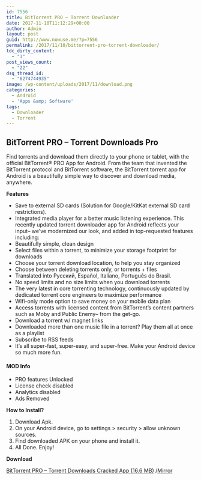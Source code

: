 ```yaml
---
id: 7556
title: BitTorrent PRO – Torrent Downloader
date: 2017-11-10T11:12:29+00:00
author: Admin
layout: post
guid: http://www.nowuse.me/?p=7556
permalink: /2017/11/10/bittorrent-pro-torrent-downloader/
tdc_dirty_content:
  - "1"
post_views_count:
  - "22"
dsq_thread_id:
  - "6274744935"
image: /wp-content/uploads/2017/11/download.png
categories:
  - Android
  - 'Apps &amp; Software'
tags:
  - Downloader
  - Torrent
---
```

<h2><strong>BitTorrent PRO – Torrent Downloads Pro</strong></h2>
Find torrents and download them directly to your phone or tablet, with the official BitTorrent® PRO App for Android. From the team that invented the BitTorrent protocol and BitTorrent software, the BitTorrent torrent app for Android is a beautifully simple way to discover and download media, anywhere.

<strong>Features</strong>
<ul>
 	<li>Save to external SD cards (Solution for Google/KitKat external SD card restrictions).</li>
 	<li>Integrated media player for a better music listening experience. This recently updated torrent downloader app for Android reflects your input– we’ve modernized our look, and added in top-requested features including:</li>
 	<li>Beautifully simple, clean design</li>
 	<li>Select files within a torrent, to minimize your storage footprint for downloads</li>
 	<li>Choose your torrent download location, to help you stay organized</li>
 	<li>Choose between deleting torrents only, or torrents + files</li>
 	<li>Translated into Pусский, Español, Italiano, Português do Brasil.</li>
 	<li>No speed limits and no size limits when you download torrents</li>
 	<li>The very latest in core torrenting technology, continuously updated by dedicated torrent core engineers to maximize performance</li>
 	<li>Wifi-only mode option to save money on your mobile data plan</li>
 	<li>Access torrents with licensed content from BitTorrent’s content partners such as Moby and Public Enemy– from the get-go.</li>
 	<li>Download a torrent w/ magnet links</li>
 	<li>Downloaded more than one music file in a torrent? Play them all at once as a playlist</li>
 	<li>Subscribe to RSS feeds</li>
 	<li>It’s all super-fast, super-easy, and super-free. Make your Android device so much more fun.</li>
</ul>
<h4>MOD Info</h4>
<ul>
 	<li>PRO features Unlocked</li>
 	<li>License check disabled</li>
 	<li>Analytics disabled</li>
 	<li>Ads Removed</li>
</ul>
<strong>How to Install?</strong>
<ol>
 	<li>Download Apk.</li>
 	<li>On your Android device, go to settings &gt; security &gt; allow unknown sources.</li>
 	<li>Find downloaded APK on your phone and install it.</li>
 	<li>All Done. Enjoy!</li>
</ol>
<strong>Download</strong>

<a href="https://uploadocean.com/eiaf9hhtfe3h">BitTorrent PRO – Torrent Downloads Cracked App (16.6 MB)</a> /<a href="https://uplod.cc/nhmji8rxfd51">Mirror</a>